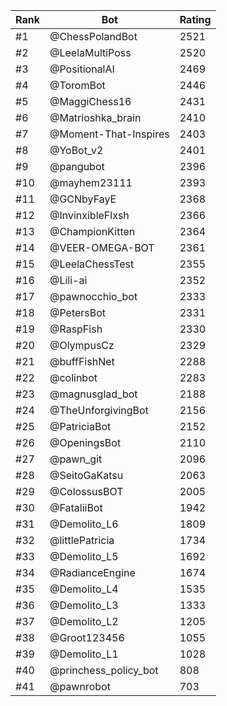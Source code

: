 Rank|Bot|Rating
---|---|---
#1|@ChessPolandBot|2521
#2|@LeelaMultiPoss|2520
#3|@PositionalAI|2469
#4|@ToromBot|2446
#5|@MaggiChess16|2431
#6|@Matrioshka_brain|2410
#7|@Moment-That-Inspires|2403
#8|@YoBot_v2|2401
#9|@pangubot|2396
#10|@mayhem23111|2393
#11|@GCNbyFayE|2368
#12|@InvinxibleFlxsh|2366
#13|@ChampionKitten|2364
#14|@VEER-OMEGA-BOT|2361
#15|@LeelaChessTest|2355
#16|@Lili-ai|2352
#17|@pawnocchio_bot|2333
#18|@PetersBot|2331
#19|@RaspFish|2330
#20|@OlympusCz|2329
#21|@buffFishNet|2288
#22|@colinbot|2283
#23|@magnusglad_bot|2188
#24|@TheUnforgivingBot|2156
#25|@PatriciaBot|2152
#26|@OpeningsBot|2110
#27|@pawn_git|2096
#28|@SeitoGaKatsu|2063
#29|@ColossusBOT|2005
#30|@FataliiBot|1942
#31|@Demolito_L6|1809
#32|@littlePatricia|1734
#33|@Demolito_L5|1692
#34|@RadianceEngine|1674
#35|@Demolito_L4|1535
#36|@Demolito_L3|1333
#37|@Demolito_L2|1205
#38|@Groot123456|1055
#39|@Demolito_L1|1028
#40|@princhess_policy_bot|808
#41|@pawnrobot|703
